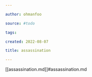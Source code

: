 ```yaml
---

author: ohmanfoo

source: #todo

tags: 

created: 2022-08-07

title: assassination

---
```

[[assassination.md]]#assassination.md